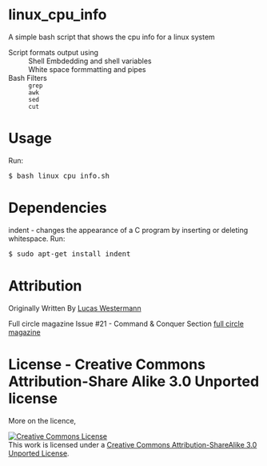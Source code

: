 # linux_cpu_info
A simple bash script that shows the cpu info for a linux system

<dl>
    <dt>Script formats output using<dt>
        <dd>Shell Embdedding and shell variables</dd>
        <dd>White space formmatting and pipes</dd>
    <dt>Bash Filters<dt>
        <dd><code>grep</code></dd>
        <dd><code>awk</code></dd>
        <dd><code>sed</code></dd>
        <dd><code>cut</code></dd>
</dl>

Usage
=====
Run:
<pre>
$ <kbd>bash linux_cpu_info.sh</kbd>
</pre>

Dependencies
============
indent - changes  the  appearance  of  a  C program by inserting or deleting whitespace.
Run:
<pre>
$ <kbd>sudo apt-get install indent</kbd>
</pre>



Attribution
===========
Originally Written By
[Lucas Westermann](http://lswest-ubuntu.blogspot.com)


Full circle magazine Issue #21 - Command &amp; Conquer Section
[full circle magazine](www.fullcirclemagazine.org)

License - Creative Commons Attribution-Share Alike 3.0 Unported license
==========================================================================
More on the licence, 

<a rel="license" href="http://creativecommons.org/licenses/by-sa/3.0/"><img alt="Creative Commons License" style="border-width:0" src="https://i.creativecommons.org/l/by-sa/3.0/88x31.png" /></a><br />This work is licensed under a <a rel="license" href="http://creativecommons.org/licenses/by-sa/3.0/">Creative Commons Attribution-ShareAlike 3.0 Unported License</a>.

